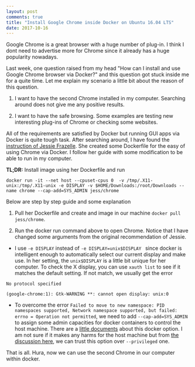 ```yaml
---
layout: post
comments: true
title: "Install Google Chrome inside Docker on Ubuntu 16.04 LTS"
date: 2017-10-16
---
```


Google Chrome is a great browser with a huge number of plug-in. I think I dont need to advertise more for Chrome since it already has a huge popularity nowadays. 

Last week, one question raised from my head "How can I install and use Google Chrome browser via Docker?" and this question got stuck inside me for a quite time. Let me explain my scenario a little bit about the reason of this question.

1. I want to have the second Chrome installed in my computer. Searching around does not give me any positive results.

2. I want to have the safe browsing. Some examples are testing new interesting plug-ins of Chrome or checking some websites.

All of the requirements are satisfied by Docker but running GUI apps via Docker is quite tough task. After searching around, I have found the [instruction of Jessie Frazelle](https://blog.jessfraz.com/post/docker-containers-on-the-desktop/). She created some Dockerfile for the easy of using Chrome via Docker. I follow her guide with some modification to be able to run in my computer.

**TL;DR:** Install image using her Dockerfile and run 

```
docker run -it --net host --cpuset-cpus 0  -v /tmp/.X11-unix:/tmp/.X11-unix -e DISPLAY -v $HOME/Downloads:/root/Downloads --name chrome --cap-add=SYS_ADMIN jess/chrome
```

Below are step by step guide and some explanation

1. Pull her Dockerfile and create and image in our machine ```docker pull jess/chrome```.

2. Run the docker run command above to open Chrome. Notice that I have changed some arguments from the original recommendation of Jessie.
  - I use ```-e DISPLAY``` instead of ```-e DISPLAY=unix$DISPLAY ``` since docker is intelligent enough to automatically select our current display and make use. In her setting, the ```unix$DISPLAY``` is a little bit unique for her computer. To check the X display, you can use ```xauth list``` to see if it matches the default setting. If not match, we usually get the error 
  
  ```
  No protocol specified

  (google-chrome:1): Gtk-WARNING **: cannot open display: unix:0
  ```
  - To overcome the error ```Failed to move to new namespace: PID namespaces supported, Network namespace supported, but failed: errno = Operation not permitted```, we need to add ```--cap-add=SYS_ADMIN``` to assign some admin capacities for docker containers to control the host machine. There are a [little documents](https://docs.docker.com/engine/reference/run/#pid-settings-pid) about this docker option. I am not sure if it makes any harms for the host machine but from [the discussion here](https://serverfault.com/questions/824809/chrome-under-docker-cap-sys-admin-vs-privileged), we can trust this option over ```--privileged``` one. 

That is all. Hura, now we can use the second Chrome in our computer within docker.
